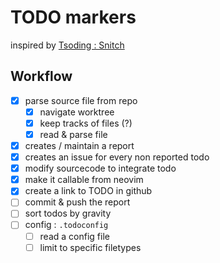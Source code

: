 # TODO markers

inspired by [Tsoding : Snitch](/https://github.com/tsoding/snitch)

## Workflow

- [x] parse source file from repo
  - [x] navigate worktree
  - [x] keep tracks of files (?)
  - [x] read & parse file
- [x] creates / maintain a report
- [x] creates an issue for every non reported todo
- [x] modify sourcecode to integrate todo
- [x] make it callable from neovim
- [x] create a link to TODO in github
- [ ] commit & push the report
- [ ] sort todos by gravity
- [ ] config : `.todoconfig`
  - [ ] read a config file
  - [ ] limit to specific filetypes
